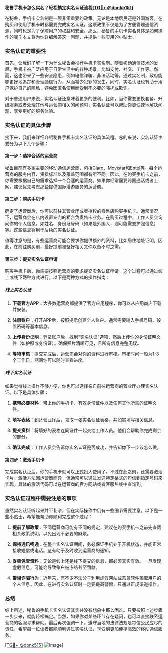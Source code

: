 **秘鲁手机卡怎么实名？轻松搞定实名认证流程[[TG💪+ @donk5151](https://t.me/s/donk5151)]**

在秘鲁，手机卡实名制是一项非常重要的政策。无论是本地居民还是外国游客，在购买和使用手机卡时都需要完成实名认证。这项政策不仅是为了方便管理通信资源，同时也是为了保障用户的权益和安全。那么，秘鲁的手机卡实名具体是如何操作的呢？本文将为你详细解答这一问题，并提供一些实用的小贴士。

### 实名认证的重要性

首先，让我们了解一下为什么秘鲁会推行手机卡实名制。随着移动通信技术的发展，手机卡被广泛应用于日常生活中的各种场景，比如支付、社交、工作等。然而，这也带来了一些安全隐患，例如电信诈骗、非法活动等。通过实名制，政府能够更好地追踪和管理通信行为，从而减少犯罪的发生。同时，实名认证也有助于用户保护自己的隐私，避免因匿名使用而受到不必要的骚扰或欺诈。

对于普通用户来说，实名认证还意味着更多的便利。比如，当你需要更换套餐、升级服务或者处理其他与运营商相关的问题时，实名认证可以帮助你更快速地解决问题，享受更好的服务体验。

### 实名认证的具体步骤

接下来，我们来详细介绍秘鲁手机卡实名认证的具体流程。总的来说，实名认证主要分为以下几个步骤：

#### 第一步：选择合适的运营商

秘鲁目前有多家主要的移动通信运营商，包括Claro、Movistar和Entel等。每个运营商的服务内容、资费标准以及覆盖范围都有所不同。因此，在购买手机卡之前，你需要根据自己的需求选择一个合适的运营商。如果你经常需要跨国通话或者上网，建议优先考虑那些提供国际漫游服务的运营商。

#### 第二步：购买手机卡

确定了运营商后，你可以前往其营业厅或者授权的零售店购买手机卡。通常情况下，运营商会在店内设置专门的柜台负责售卡业务。在购买过程中，工作人员会询问你的个人信息，如姓名、身份证号码（如果是外国人，则可能需要护照信息）等。这些信息将用于后续的实名认证。

值得注意的是，有些运营商可能会要求你提供额外的资料，比如居住地址证明。因此，在前往购买前，最好提前准备好相关文件以备不时之需。

#### 第三步：提交实名认证申请

购买手机卡后，你需要按照运营商的要求提交实名认证申请。这个过程可以通过线上或线下两种方式进行。以下是两种方式的操作指南：

##### 线上实名认证

1. **下载官方APP**：大多数运营商都提供了官方应用程序，你可以从应用商店下载并安装。
   
2. **注册账户**：打开APP后，按照提示创建个人账户。通常需要输入手机号码、设置密码等基本信息。

3. **上传身份证明**：登录账户后，找到“实名认证”选项，然后上传你的身份证明文件（如护照或身份证）。确保照片清晰可见，且所有信息完整无误。

4. **等待审核**：提交完成后，运营商会对你的资料进行审核。审核时间一般为1-3个工作日，期间你可以随时查看进度。

##### 线下实名认证

如果觉得线上操作不够方便，你也可以选择亲自前往运营商的营业厅办理实名认证。以下是具体步骤：

1. **携带必要材料**：带上你的手机卡、有效身份证件以及任何其他所需的证明文件。

2. **填写表格**：到达营业厅后，领取一张实名认证表格，并如实填写相关信息。

3. **提交资料**：将填好的表格连同证件一起交给工作人员。他们会帮助你完成剩余的部分。

4. **确认完成**：工作人员会告诉你实名认证是否成功，并告知你下一步该怎么做。

#### 第四步：激活手机卡

完成实名认证后，你的手机卡就可以正式投入使用了。不过在此之前，还需要激活卡片。激活方法因运营商而异，但通常可以通过发送特定格式的短信到指定号码来实现。具体的激活代码可以在运营商的官方网站或者客服热线中查询到。

### 实名认证过程中需要注意的事项

虽然实名认证听起来并不复杂，但在实际操作中仍有一些细节需要注意。以下是一些小贴士，希望能帮助你顺利完成整个过程：

1. **提前了解政策**：不同运营商可能有不同的规定，建议在购买手机卡之前先查阅相关政策说明，以免出现不必要的麻烦。

2. **保持通讯畅通**：在整个实名认证期间，务必保证手机处于开机状态，并能正常接收短信或电话。这有助于及时收到运营商的通知。

3. **妥善保管资料**：无论是线上还是线下提交的信息，都必须真实有效。一旦发现虚假信息，可能会导致账户被冻结甚至罚款。

4. **警惕诈骗行为**：近年来，有不少不法分子利用虚假网站或恶意软件骗取用户的个人信息。因此，在进行实名认证时一定要提高警惕，只通过正规渠道操作。

### 总结

综上所述，秘鲁的手机卡实名认证其实并没有想象中那么困难。只要按照上述步骤一步步来，就能轻松搞定。当然，如果你对某些环节存在疑问，也可以直接联系运营商的客服寻求帮助。最后再次强调一下，遵守当地的法律法规是每位公民应尽的责任，希望每一位读者都能顺利通过实名认证，享受到更加便捷高效的移动通信服务。

[[TG💪+ @donk5151](https://t.me/s/donk5151) ![Image](https://i.postimg.cc/rwNCRYN7/Snipaste-2025-04-30-17-27-05.png)]
